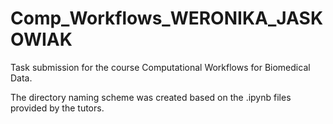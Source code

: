# Comp_Workflows_WERONIKA_JASKOWIAK
Task submission for the course Computational Workflows for Biomedical Data. 

The directory naming scheme was created based on the .ipynb files provided by the tutors.
